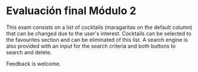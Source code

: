 # Evaluación final Módulo 2


This exam consists on a list of cocktails (maragaritas on the default column) that can be changed due to the user's interest. Cocktails can be selected to the favourites section and can be eliminated of this list.
A search engine is also provided with an input for the search criteria and both buttons to search and delete.

Feedback is welcome.